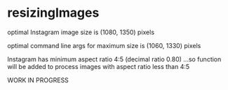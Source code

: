 # resizingImages

optimal Instagram image size is (1080, 1350) pixels

optimal command line args for maximum size is (1060, 1330) pixels

Instagram has minimum aspect ratio 4:5 (decimal ratio 0.80)
...so function will be added to process images with aspect ratio less than 4:5

WORK IN PROGRESS
